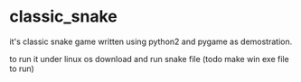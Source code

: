 # classic_snake

it's classic snake game written using python2 and pygame as demostration.

to run it under linux os download and run snake file
(todo make win exe file to run)
